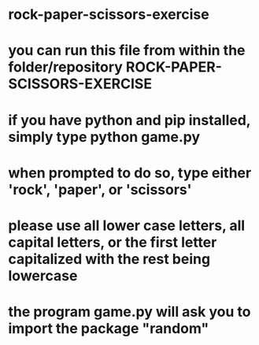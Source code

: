 # rock-paper-scissors-exercise

# you can run this file from within the folder/repository ROCK-PAPER-SCISSORS-EXERCISE
# if you have python and pip installed, simply type python game.py
# when prompted to do so, type either 'rock', 'paper', or 'scissors'
# please use all lower case letters, all capital letters, or the first letter capitalized with the rest being lowercase
# the program game.py will ask you to import the package "random"